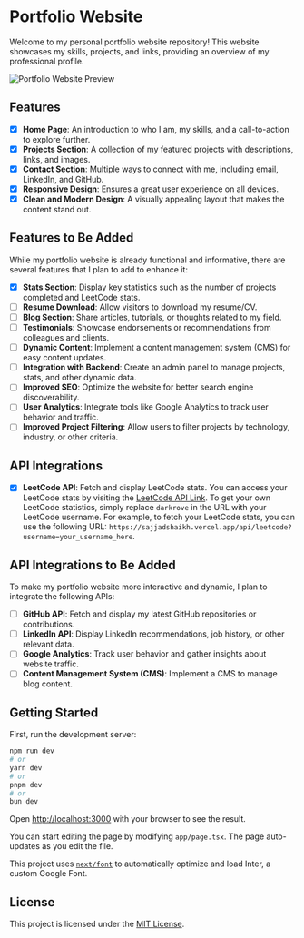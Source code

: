 # Portfolio Website

Welcome to my personal portfolio website repository! This website showcases my skills, projects, and links, providing an overview of my professional profile.

![Portfolio Website Preview](https://github.com/Darkrove/portfolio-website/assets/53792139/ac96f73b-848e-46a4-b4ce-29ba95f153e0)

## Features

- [x] **Home Page**: An introduction to who I am, my skills, and a call-to-action to explore further.
- [x] **Projects Section**: A collection of my featured projects with descriptions, links, and images.
- [x] **Contact Section**: Multiple ways to connect with me, including email, LinkedIn, and GitHub.
- [x] **Responsive Design**: Ensures a great user experience on all devices.
- [x] **Clean and Modern Design**: A visually appealing layout that makes the content stand out.

## Features to Be Added

While my portfolio website is already functional and informative, there are several features that I plan to add to enhance it:

- [x] **Stats Section**: Display key statistics such as the number of projects completed and LeetCode stats.
- [ ] **Resume Download**: Allow visitors to download my resume/CV.
- [ ] **Blog Section**: Share articles, tutorials, or thoughts related to my field.
- [ ] **Testimonials**: Showcase endorsements or recommendations from colleagues and clients.
- [ ] **Dynamic Content**: Implement a content management system (CMS) for easy content updates.
- [ ] **Integration with Backend**: Create an admin panel to manage projects, stats, and other dynamic data.
- [ ] **Improved SEO**: Optimize the website for better search engine discoverability.
- [ ] **User Analytics**: Integrate tools like Google Analytics to track user behavior and traffic.
- [ ] **Improved Project Filtering**: Allow users to filter projects by technology, industry, or other criteria.

## API Integrations

- [x] **LeetCode API**: Fetch and display LeetCode stats. You can access your LeetCode stats by visiting the [LeetCode API Link](https://sajjadshaikh.vercel.app/api/leetcode?username=darkrove). To get your own LeetCode statistics, simply replace `darkrove` in the URL with your LeetCode username. For example, to fetch your LeetCode stats, you can use the following URL: `https://sajjadshaikh.vercel.app/api/leetcode?username=your_username_here`.

## API Integrations to Be Added

To make my portfolio website more interactive and dynamic, I plan to integrate the following APIs:

- [ ] **GitHub API**: Fetch and display my latest GitHub repositories or contributions.
- [ ] **LinkedIn API**: Display LinkedIn recommendations, job history, or other relevant data.
- [ ] **Google Analytics**: Track user behavior and gather insights about website traffic.
- [ ] **Content Management System (CMS)**: Implement a CMS to manage blog content.

## Getting Started

First, run the development server:

```bash
npm run dev
# or
yarn dev
# or
pnpm dev
# or
bun dev
```

Open [http://localhost:3000](http://localhost:3000) with your browser to see the result.

You can start editing the page by modifying `app/page.tsx`. The page auto-updates as you edit the file.

This project uses [`next/font`](https://nextjs.org/docs/basic-features/font-optimization) to automatically optimize and load Inter, a custom Google Font.

## License

This project is licensed under the [MIT License](LICENSE.md).
